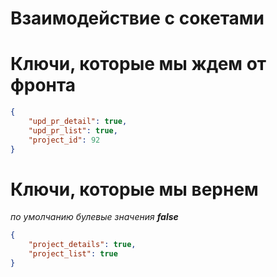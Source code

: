 # Взаимодействие с сокетами

# Ключи, которые мы ждем от фронта
```json
{
    "upd_pr_detail": true,
    "upd_pr_list": true,
    "project_id": 92
}
```

# Ключи, которые мы вернем
*по умолчанию булевые значения **false***
```json
{
    "project_details": true,
    "project_list": true
}
```